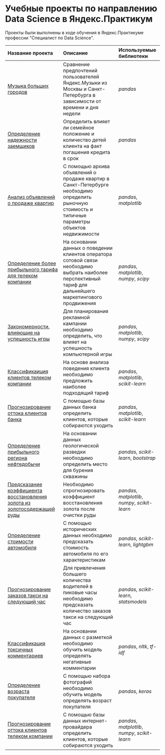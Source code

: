 # Учебные проекты по направлению Data Science в Яндекс.Практикум
Проекты были выполнены в ходе обучения в Яндекс.Практикуме профессии "Специалист по Data Science".

| Название проекта | Описание | Используемые библиотеки | 
| :---------------------- | :---------------------- | :---------------------- |
| [Музыка больших городов](https://github.com/ann-zrb/praktikum_projects/tree/main/big_cities_music) | Сравнение предпочтений пользователей Яндекс.Музыки из Москвы и Санкт-Петербурга в зависимости от времени  и дня недели| *pandas* |
| [Определение надежности заемщиков](https://github.com/ann-zrb/praktikum_projects/tree/main/borrowers_liability) | Определить влияет ли семейное положение и количество детей клиента на факт погашения кредита в срок| *pandas* |
| [Анализ объявлений о продаже квартир](https://github.com/ann-zrb/praktikum_projects/tree/main/real_estate_market_analysis) | С помощью архива объявлений о продаже квартир в Санкт-Петербурге необходимо определить рыночную стоимость и типичные параметры объектов недвижимости| *pandas*, *matplotlib* |
| [Определение более прибыльного тарифа для телеком компании](04_telecom_tariffs) | На основании данных о поведении клиентов оператора сотовой связи необходимо выбрать наиболее перспективный тариф для дальнейшего маркетингового продвижения| *pandas*, *matplotlib*, *numpy*, *scipy* |
| [Закономерности, влияющие на успешность игры](05_games_market_analysis) | Для планирования рекламной кампании необходимо определить, что влияет на успешность компьютерной игры | *pandas*, *matplotlib*, *numpy*, *scipy* |
| [Классификаиция клиентов телеком компании](06_ml_introduction) | На основе анализа поведения клиента необходимо предложить наиболее подходящий тариф | *pandas*, *matplotlib*, *scikit-learn* |
| [Прогнозирование оттока клиентов банка](07_bank_clients_churn) | С помощью базы данных банка определить клиентов, которые собираются уходить| *pandas*, *matplotlib*, *scikit-learn* |
| [Определение прибыльного региона нефтедобычи](08_oil_well_location) | На основании данных геологической разведки необходимо определить место для бурения скважины | *pandas*, *scikit-learn*, *bootstrap* |
| [Предсказание коэффициента восстановления золота из золотосодержащей руды](09_gold_recovery) | Необходимо спрогнозировать коэффициент восстановления золота после очистки руды | *pandas*, *matplotlib*, *numpy*, *scikit-learn* |
| [Определение стоимости автомобиля](10_car_prices) | С помощью исторических данных необходимо предсказать стоимость автомобиля по его характеристикам | *pandas*, *scikit-learn*, *lightgbm* |
| [Прогнозирование заказов такси на следующий час](11_taxi_orders_prediction) | Для привлечения большего количества водителей в пиковые часы необходимо предсказать количество заказов такси на следующий час | *pandas*, *scikit-learn*, *statsmodels* |
| [Классификация токсичных комментариев](12_toxic_comments_classification) | На основании данных с разметкой необходимо обучить модель определять негативные комментарии  | *pandas*, *nltk*, *tf-idf* |
| [Определение возраста покупателя](13_customer_age_prediction) | С помощью набора фотографий необходимо обучить модель определять возраст покупателя | *pandas*, *keras*|
| [Прогнозирование оттока клиентов телеком компании](14_telecom_churn_prediction) | С помощью базы данных интернет-провайдера определить клиентов, которые собираются уходить | *pandas*, *matplotlib*, *numpy*, *scikit-learn* |
